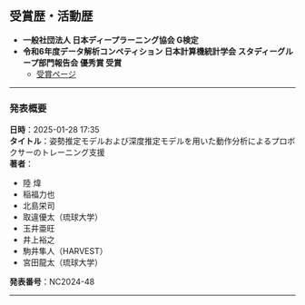 ## 受賞歴・活動歴

- **一般社団法人 日本ディープラーニング協会 G検定**
- **令和6年度データ解析コンペティション 日本計算機統計学会 スタディーグループ部門報告会 優秀賞 受賞**  
  - [受賞ページ](受賞ページのURLをここに挿入してください)

---

### 発表概要

**日時**：2025-01-28 17:35  
**タイトル**：姿勢推定モデルおよび深度推定モデルを用いた動作分析によるプロボクサーのトレーニング支援  
**著者**：  
- 陸 煒  
- 稲福力也  
- 北島栄司  
- 取違優太（琉球大学）  
- 玉井亜旺  
- 井上裕之  
- 駒井隼人（HARVEST）  
- 宮田龍太（琉球大学）

**発表番号**：NC2024-48

---

